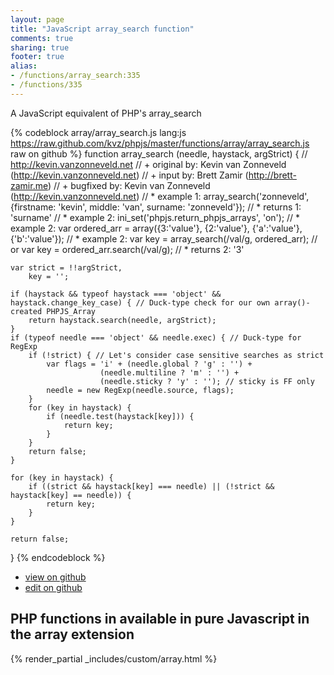 ```yaml
---
layout: page
title: "JavaScript array_search function"
comments: true
sharing: true
footer: true
alias:
- /functions/array_search:335
- /functions/335
---
```

<!-- Generated by Rakefile:build -->
A JavaScript equivalent of PHP's array_search

{% codeblock array/array_search.js lang:js https://raw.github.com/kvz/phpjs/master/functions/array/array_search.js raw on github %}
function array_search (needle, haystack, argStrict) {
    // http://kevin.vanzonneveld.net
    // +   original by: Kevin van Zonneveld (http://kevin.vanzonneveld.net)
    // +      input by: Brett Zamir (http://brett-zamir.me)
    // +   bugfixed by: Kevin van Zonneveld (http://kevin.vanzonneveld.net)
    // *     example 1: array_search('zonneveld', {firstname: 'kevin', middle: 'van', surname: 'zonneveld'});
    // *     returns 1: 'surname'
    // *     example 2: ini_set('phpjs.return_phpjs_arrays', 'on');
    // *     example 2: var ordered_arr = array({3:'value'}, {2:'value'}, {'a':'value'}, {'b':'value'});
    // *     example 2: var key = array_search(/val/g, ordered_arr); // or var key = ordered_arr.search(/val/g);
    // *     returns 2: '3'

    var strict = !!argStrict,
        key = '';
    
    if (haystack && typeof haystack === 'object' && haystack.change_key_case) { // Duck-type check for our own array()-created PHPJS_Array
        return haystack.search(needle, argStrict);
    }
    if (typeof needle === 'object' && needle.exec) { // Duck-type for RegExp
        if (!strict) { // Let's consider case sensitive searches as strict
            var flags = 'i' + (needle.global ? 'g' : '') +
                        (needle.multiline ? 'm' : '') +
                        (needle.sticky ? 'y' : ''); // sticky is FF only
            needle = new RegExp(needle.source, flags);
        }
        for (key in haystack) {
            if (needle.test(haystack[key])) {
                return key;
            }
        }
        return false;
    }

    for (key in haystack) {
        if ((strict && haystack[key] === needle) || (!strict && haystack[key] == needle)) {
            return key;
        }
    }

    return false;
}
{% endcodeblock %}

 - [view on github](https://github.com/kvz/phpjs/blob/master/functions/array/array_search.js)
 - [edit on github](https://github.com/kvz/phpjs/edit/master/functions/array/array_search.js)

## PHP functions in available in pure Javascript in the array extension
{% render_partial _includes/custom/array.html %}
